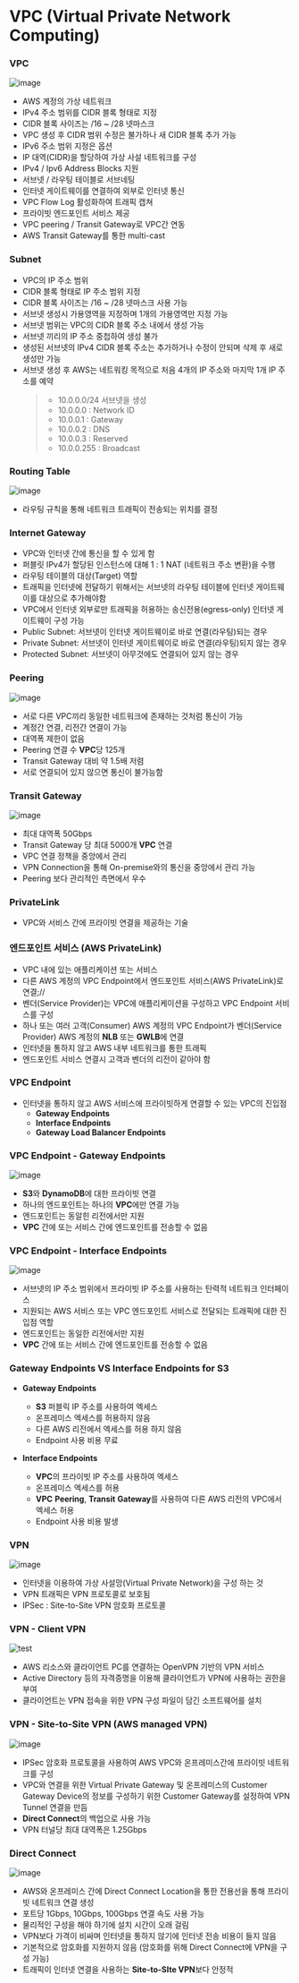 # VPC (Virtual Private Network Computing)

### VPC

![image](https://github.com/pokabook/TIL/assets/103029701/1e026186-c3d0-41fd-83a8-2480a1169439)

- AWS 계정의 가상 네트워크
- IPv4 주소 범위를 CIDR 블록 형태로 지정
- CIDR 블록 사이즈는 /16 ~ /28 넷마스크
- VPC 생성 후 CIDR 범위 수정은 불가하나 새 CIDR 블록 추가 가능
- IPv6 주소 범위 지정은 옵션
- IP 대역(CIDR)을 할당하여 가상 사설 네트워크를 구성
- IPv4 / Ipv6 Address Blocks 지원
- 서브넷 / 라우팅 테이블로 서브네팅
- 인터넷 게이트웨이를 연결하여 외부로 인터넷 통신
- VPC Flow Log 활성화하여 트래픽 캡쳐
- 프라이빗 엔드포인트 서비스 제공
- VPC peering / Transit Gateway로 VPC간 연동
- AWS Transit Gateway를 통한 multi-cast

### Subnet

- VPC의 IP 주소 범위
- CIDR 블록 형태로 IP 주소 범위 지정
- CIDR  블록 사이즈는 /16 ~ /28 넷마스크 사용 가능
- 서브넷 생성시 가용영역을 지정하며 1개의 가용영역만 지정 가능
- 서브넷 범위는 VPC의 CIDR 블록 주소 내에서 생성 가능
- 서브넷 끼리의 IP 주소 중첩하여 생성 불가
- 생성된 서브넷의 IPv4 CIDR 블록 주소는 추가하거나 수정이 안되며 삭제 후 새로 생성만 가능
- 서브넷 생성 후 AWS는 네트워킹 목적으로 처음 4개의 IP 주소와 마지막 1개 IP 주소를 예약
    >   - 10.0.0.0/24 서브넷을 생성
    >   - 10.0.0.0 : Network ID
    >   - 10.0.0.1 : Gateway
    >   - 10.0.0.2 : DNS
    >   - 10.0.0.3 : Reserved
    >   - 10.0.0.255 : Broadcast

### Routing Table

![image](https://github.com/pokabook/TIL/assets/103029701/fd3ca2b0-3cc8-446e-86e2-fc20944b9f4d)

- 라우팅 규칙을 통해 네트워크 트래픽이 전송되는 위치를 결정

### Internet Gateway

- VPC와 인터넷 간에 통신을 할 수 있게 함
- 퍼블릿 IPv4가 할당된 인스턴스에 대해 1 : 1 NAT (네트워크 주소 변환)을 수행
- 라우팅 테이블의 대상(Target) 역할
- 트래픽을 인터넷에 전달하기 위해서는 서브넷의 라우팅 테이블에 인터넷 게이트웨이를 대상으로 추가해야함
- VPC에서 인터넷 외부로만 트래픽을 허용하는 송신전용(egress-only) 인터넷 게이트웨이 구성 가능
- Public Subnet: 서브넷이 인터넷 게이트웨이로 바로 연결(라우팅)되는 경우
- Private Subnet: 서브넷이 인터넷 게이트웨이로 바로 연결(라우팅)되지 않는 경우
- Protected Subnet: 서브넷이 아무것에도 연결되어 있지 않는 경우

### Peering

![image](https://github.com/pokabook/TIL/assets/103029701/e3f89985-8b0f-4279-a5e0-96bc67bd8811)

- 서로 다른 VPC끼리 동일한 네트워크에 존재하는 것처럼 통신이 가능
- 계정간 연결, 리전간 연결이 가능
- 대역폭 제한이 없음
- Peering 연결 수 **VPC**당 125개
- Transit Gateway 대비 약 1.5배 저렴
- 서로 연결되어 있지 않으면 통신이 불가능함

### Transit Gateway

![image](https://github.com/pokabook/TIL/assets/103029701/7782431d-0b69-4e5c-8218-4e4c8daa4203)

- 최대 대역폭 50Gbps
- Transit Gateway 당 최대 5000개 **VPC** 연결
- VPC 연결 정책을 중앙에서 관리
- VPN Connection을 통해 On-premise와의 통신을 중앙에서 관리 가능
- Peering 보다 관리적인 측면에서 우수

### PrivateLink

- VPC와 서비스 간에 프라이빗 연결을 제공하는 기술

### 엔드포인트 서비스 (AWS PrivateLink)

- VPC 내에 있는 애플리케이션 또는 서비스
- 다른 AWS 계정의 VPC Endpoint에서 엔드포인트 서비스(AWS PrivateLink)로 연결;//
- 벤더(Service Provider)는 VPC에 애플리케이션을 구성하고 VPC Endpoint 서비스를 구성
- 하나 또는 여러 고객(Consumer) AWS 계정의 VPC Endpoint가 벤더(Service Provider) AWS 계정의 **NLB** 또는 **GWLB**에 연결
- 인터넷을 통하지 않고 AWS 내부 네트워크를 통한 트래픽
- 엔드포인트 서비스 연결시 고객과 벤더의 리전이 같아야 함

### VPC Endpoint

- 인터넷을 통하지 않고 AWS 서비스에 프라이빗하게 연결할 수 있는 VPC의 진입점
    - **Gateway Endpoints**
    - **Interface Endpoints**
    - **Gateway Load Balancer Endpoints**

### VPC Endpoint - Gateway Endpoints

![image](https://github.com/pokabook/TIL/assets/103029701/ad04b004-bf4e-4697-b215-74e3433b3b6e)

- **S3**와 **DynamoDB**에 대한 프라이빗 연결
- 하나의 엔드포인트는 하나의 **VPC**에만 연결 가능
- 엔드포인트는 동알힌 리전에서만 지원
- **VPC** 간에 또는 서비스 간에 엔드포인트를 전송할 수 없음


### VPC Endpoint - Interface Endpoints

![image](https://github.com/pokabook/TIL/assets/103029701/bb44d11b-ffa0-4c4f-b6be-7202632b46c9)

- 서브넷의 IP 주소 범위에서 프라이빗 IP 주소를 사용하는 탄력적 네트워크 인터페이스
- 지원되는 AWS 서비스 또는 VPC 엔드포인트 서비스로 전달되는 트래픽에 대한 진입점 역할
- 엔드포인트는 동일한 리전에서만 지원
- **VPC** 간에 또는 서비스 간에 엔드포인트를 전송할 수 없음

### Gateway Endpoints VS Interface Endpoints for S3

- **Gateway Endpoints**
    - **S3** 퍼블릭 IP 주소를 사용하여 엑세스
    - 온프레미스 엑세스를 허용하지 않음
    - 다른 AWS 리전에서 엑세스를 허용 하지 않음
    - Endpoint 사용 비용 무료

- **Interface Endpoints**
    - **VPC**의 프라이빗 IP 주소를 사용하여 엑세스
    - 온프레미스 엑세스를 허용
    - **VPC** **Peering**, **Transit** **Gateway**를 사용하여 다른 AWS 리전의 VPC에서 엑세스 허용
    - Endpoint 사용 비용 발생

### VPN

![image](https://github.com/pokabook/TIL/assets/103029701/b8b84381-6848-4866-9baa-50ba2f904653)

- 인터넷을 이용하여 가상 사설망(Virtual Private Network)을 구성 하는 것
- VPN 트래픽은 VPN 프로토콜로 보호됨
- IPSec : Site-to-Site VPN 암호화 프로토콜

### VPN - Client VPN

![test](https://github.com/pokabook/TIL/assets/103029701/427d7c3a-4f03-4f69-adfb-17b3a11310a1)

- AWS 리소스와 클라이언트 PC를 연결하는 OpenVPN 기반의 VPN 서비스
- Active Directory 등의 자격증명을 이용해 클라이언트가 VPN에 사용하는 권한을 부여
- 클라이언트는 VPN 접속을 위한 VPN 구성 파일이 담긴 소프트웨어를 설치

### VPN - Site-to-Site VPN (AWS managed VPN)

![image](https://github.com/pokabook/TIL/assets/103029701/066b143a-02f2-4bf3-aab5-07c1762aa56d)

- IPSec 암호화 프로토콜을 사용하여 AWS VPC와 온프레미스간에 프라이빗 네트워크를 구성
- VPC와 연결을 위한 Virtual Private Gateway 및 온프레미스의 Customer Gateway Device의 정보를 구성하기 위한 Customer Gateway를 설정하여 VPN Tunnel 연결을 만듬
- **Direct Connect**의 백업으로 사용 가능
- VPN 터널당 최대 대역폭은 1.25Gbps

### Direct Connect

![image](https://github.com/pokabook/TIL/assets/103029701/2a034316-a58c-4c9b-a41d-60b01d239726)

- AWS와 온프레미스 간에 Direct Connect Location을 통한 전용선을 통해 프라이빗 네트워크 연결 생성
- 포트당 1Gbps, 10Gbps, 100Gbps 연결 속도 사용 가능
- 물리적인 구성을 해야 하기에 설치 시간이 오래 걸림
- VPN보다 가격이 비싸며 인터넷을 통하지 않기에 인터넷 전송 비용이 들지 않음
- 기본적으로 암호화를 지원하지 않음 (암호화를 위해 Direct Connect에 VPN을 구성 가능)
- 트래픽이 인터넷 연결을 사용하는 **Site-to-SIte VPN**보다 안정적